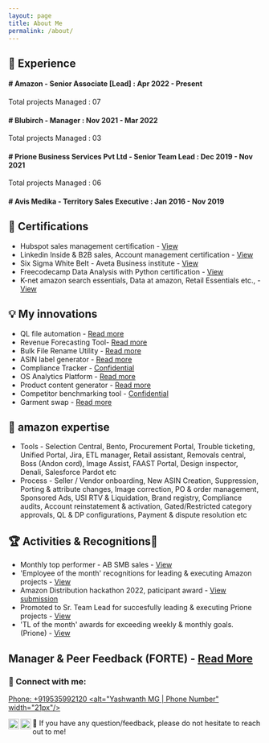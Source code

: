 ```yaml
---
layout: page
title: About Me
permalink: /about/
---
```


                                                                                                                                                      
## 🌱 Experience

<h4 align ="left">   
# Amazon - Senior Associate [Lead] : Apr 2022 - Present
</h4>
  Total projects Managed : 07

<h4 align ="left">
# Blubirch - Manager : Nov 2021 - Mar 2022 
</h4>
 Total projects Managed : 03

<h4 align ="left">
# Prione Business Services Pvt Ltd - Senior Team Lead : Dec 2019 - Nov 2021 
</h4>
 Total projects Managed : 06

 <h4 align ="left">
# Avis Medika - Territory Sales Executive : Jan 2016 - Nov 2019 
</h4>

                                                                                                                                  
## 📜 Certifications

- Hubspot sales management certification - <a href="" target="_blank" rel="noreferrer">View</a>
- Linkedin Inside & B2B sales, Account management certification - <a href="" target="_blank" rel="noreferrer">View</a>
- Six Sigma White Belt - Aveta Business institute - <a href="" target="_blank" rel="noreferrer">View</a>
- Freecodecamp Data Analysis with Python certification - <a href="" target="_blank" rel="noreferrer">View</a>
- K-net amazon search essentials, Data at amazon, Retail Essentials etc., - <a href="" target="_blank" rel="noreferrer">View</a>
                                                                       

## 💡 My innovations 

- QL file automation - <a href="https://github.com/yashwanthmg/ideal-engine/blob/37001371360840af66a87011094091e3799e12ab/projects/QL%20automation%20script/readme.md" target="_blank" rel="noreferrer">Read more</a>
- Revenue Forecasting Tool- <a href="https://github.com/yashwanthmg/ideal-engine/tree/9277a6fe60410360b2b53a0b8dafdb808d572936/projects/Revenue_forecast_tool" target="_blank" rel="noreferrer">Read more</a>
- Bulk File Rename Utility -  <a href="https://github.com/yashwanthmg/ideal-engine/blob/dc84409f6127e06569eab56bac363b01d358d551/projects/Bulk%20file%20rename%20utlility/README.md" target="_blank" rel="noreferrer">Read more</a>
- ASIN label generator -  <a href="https://github.com/yashwanthmg/ideal-engine/blob/8162afb7e8ec8524c5b42d8d2ad32b610614abc3/projects/asin%20label%20generator/README.md" target="_blank" rel="noreferrer">Read more</a>
- Compliance Tracker - <a href="" target="_blank" rel="noreferrer">Confidential</a>
- OS Analytics Platform - <a href="https://github.com/yashwanthmg/ideal-engine/tree/9277a6fe60410360b2b53a0b8dafdb808d572936/projects/Ordersheet%20Data%20Extractor" target="_blank" rel="noreferrer">Read more</a>
- Product content generator -  <a href="https://github.com/yashwanthmg/ideal-engine/blob/1878b38a03b77f4d9c821ad7e8504a09500950c4/projects/Product%20content%20generator/README.md" target="_blank" rel="noreferrer">Read more</a>
- Competitor benchmarking tool - <a href="" target="_blank" rel="noreferrer">Confidential</a>
- Garment swap -  <a href="https://github.com/yashwanthmg/ideal-engine/blob/1878b38a03b77f4d9c821ad7e8504a09500950c4/projects/garment%20swap/SwapNet-master/README.md" target="_blank" rel="noreferrer">Read more</a>


## 💼 amazon expertise

- Tools - Selection Central, Bento, Procurement Portal, Trouble ticketing, Unified Portal, Jira, ETL manager, Retail assistant, Removals central, Boss (Andon cord), Image Assist, FAAST Portal, Design inspector, Denali, Salesforce Pardot  etc
- Process - Seller / Vendor onboarding, New ASIN Creation, Suppression, Porting & attribute changes, Image correction, PO & order management, Sponsored Ads, USI RTV & Liquidation, Brand registry, Compliance audits, Account reinstatement & activation, Gated/Restricted category approvals, QL & DP configurations, Payment & dispute resolution etc



## 🏆 Activities & Recognitions🥇

- Monthly top performer - AB SMB sales - <a href="https://github.com/yashwanthmg/ideal-engine/blob/45eeb1f84b493f6ae5a14c0ee42fbf6bba3a684b/docs/amazon_performance/amazon_business/AB%20DD%20recognition.png" target="_blank" rel="noreferrer">View</a> 
- 'Employee of the month' recognitions for leading & executing Amazon projects - <a href="https://github.com/yashwanthmg/ideal-engine/blob/01ed03bf296ad65b08f2ed0258963ba7a56baf32/docs/amazon_performance/amazon_distribution/AD%20Sep%202022%20Recognitions.pdf" target="_blank" rel="noreferrer">View</a>
- Amazon Distribution hackathon 2022, paticipant award - <a href="https://hack.amazon.com/#adhackathon/ideas/52274" target="_blank" rel="noreferrer">View submission</a> 
- Promoted to Sr. Team Lead for succesfully leading & executing Prione projects - <a href="" target="_blank" rel="noreferrer">View</a>
- 'TL of the month' awards for exceeding weekly & monthly goals. (Prione) - <a href="" target="_blank" rel="noreferrer">View</a>
     

## Manager & Peer Feedback (FORTE) - <a href="https://github.com/yashwanthmg/ideal-engine/blob/f201d359dec4b9062475c9c208a1f62eaed9ef45/docs/Forte/mmgyashw%20-%20Forte%20Q1%202023.pdf" target="_blank" rel="noreferrer">Read More</a>

                                                                                                                            

### 🤝 Connect with me: 

<a href="tel:+919535992120"> Phone: +919535992120 <alt="Yashwanth MG | Phone Number" width="21px"/></a>

<a href="mailto:yashwanthmg93@gmail.com"><img align="left" src="https://github.com/yashwanthmg/res2223/blob/10c7e1ab6b1ade4bcd67ac68b724c354f0bc0382/Main/Images/outlook.jpg" alt="Yashwanth MG | Outlook" width="21px"/></a>
<a href="https://www.linkedin.com/in/yashwanth-mg"><img align="left" src="https://github.com/yashwanthmg/res2223/blob/98a8f7e3231d79962a3f6b0a99f3a4025a1060a3/Main/Images/linkedin.svg" alt="Yashwanth MG | LinkedIn" width="21px"/></a> 💬 If you have any question/feedback, please do not hesitate to reach out to me!
</br>

